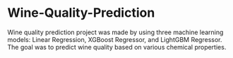 # Wine-Quality-Prediction
Wine quality prediction project was made by using three machine learning models: Linear Regression, XGBoost Regressor, and LightGBM Regressor. The goal was to predict wine quality based on various chemical properties.
